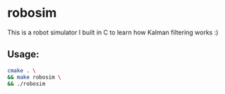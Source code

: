 # robosim

This is a robot simulator I built in C to learn how Kalman filtering works :)

## Usage:

```bash
cmake . \
&& make robosim \
&& ./robosim
```
